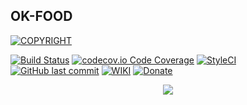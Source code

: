 ## OK-FOOD

[![COPYRIGHT](https://img.shields.io/badge/%C2%A9Copyright%20Winnerawan%20T-All%20Rights%20Reserved-green.svg)](https://next-innovation.co.id)

[![Build Status](https://api.travis-ci.org/winnerawan/OK-FOOD.svg?branch=master)](https://travis-ci.org/winnerawan/OK-FOOD)
[![codecov.io Code Coverage](https://codecov.io/gh/winnerawan/OK-FOOD/branch/master/graph/badge.svg)](https://codecov.io/github/winnerawan/OK-FOOD?branch=master)
[![StyleCI](https://styleci.io/repos/119818501/shield)](https://styleci.io/repos/119818501) 
[![GitHub last commit](https://img.shields.io/github/last-commit/google/skia.svg)](https://github.com/winnerawan/OK-FOOD)
[![WIKI](https://img.shields.io/badge/READ-WIKI-green.svg)](https://github.com/winnerawan/OK-FOOD/wiki) 
[![Donate](https://img.shields.io/badge/Donate-PayPal-green.svg)](https://www.paypal.com/cgi-bin/webscr?cmd=_s-xclick&hosted_button_id=X3N2TP987YSMG) 

<p align="center"><img src="https://raw.githubusercontent.com/winnerawan/OK-FOOD/master/screenshot/ok.png"></p>


